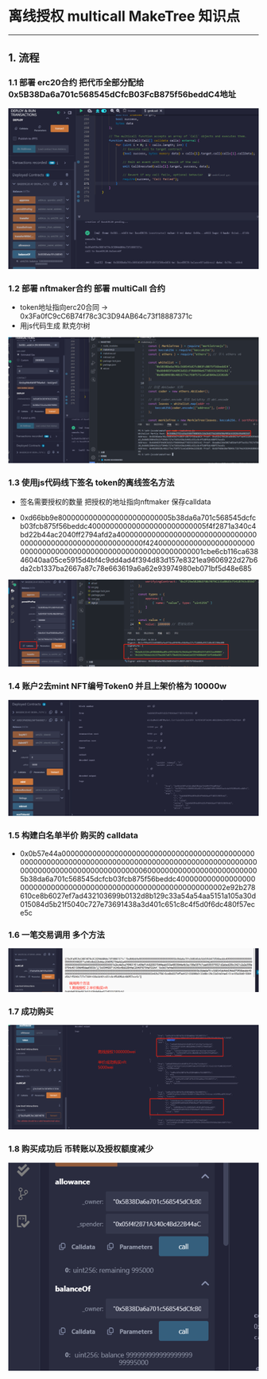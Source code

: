 # 离线授权 multicall MakeTree 知识点

---
## 1. 流程

### 1.1 部署 erc20合约 把代币全部分配给 0x5B38Da6a701c568545dCfcB03FcB875f56beddC4地址

<img src="erc.jpg" alt="图片alt" title="图片title">

### 1.2 部署 nftmaker合约 部署 multiCall 合约

- token地址指向erc20合同 -> 0x3Fa0fC9cC6B74f78c3C3D94AB64c73f18887371c
- 用js代码生成 默克尔树
<img src="root.jpg" alt="图片alt" title="图片title">


###  1.3 使用js代码线下签名 token的离线签名方法

- 签名需要授权的数量 把授权的地址指向nftmaker 保存calldata 

- 0xd66bb9e80000000000000000000000005b38da6a701c568545dcfcb03fcb875f56beddc400000000000000000000000005f4f2871a340c4bd22b44ac2040ff2794afd2a400000000000000000000000000000000000000000000000000000000000f4240000000000000000000000000000000000000000000000000000000000000001cbe6cb116ca63846040aa05ce5915d4bf4c9dd4ad4f394d83d157e8321ea9606922d27b6da2cb1337ba2667a87c78e663619a6a62e93974980eb071bf5d48e685
<img src="signCalldata.jpg" alt="图片alt" title="图片title">


###  1.4 账户2去mint NFT编号Token0 并且上架价格为 10000w
<img src="list.jpg" alt="图片alt" title="图片title">



###  1.5 构建白名单半价 购买的 calldata

-  0x0b57e44a000000000000000000000000000000000000000000000000000000000000000000000000000000000000000000000000000000000000000000000000000000600000000000000000000000005b38da6a701c568545dcfcb03fcb875f56beddc40000000000000000000000000000000000000000000000000000000000000002e92b278610ce8b6027ef7ad432103699b0132d8b129c33a54a54aa5151a105a30d015084d5b21f5040c727e73691438a3d401c651c8c4f5d0f6dc480f57ece5c


###  1.6 一笔交易调用 多个方法
<img src="multiCall.jpg" alt="图片alt" title="图片title">


###  1.7 成功购买
<img src="success.jpg" alt="图片alt" title="图片title">


###  1.8 购买成功后 币转账以及授权额度减少
<img src="approve.jpg" alt="图片alt" title="图片title">